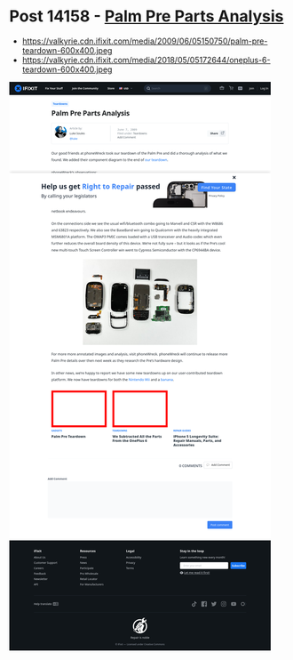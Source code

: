 # Post 14158 - [Palm Pre Parts Analysis](https://www.ifixit.com/News/14158/palm-pre-parts-analysis)

- https://valkyrie.cdn.ifixit.com/media/2009/06/05150750/palm-pre-teardown-600x400.jpeg
- https://valkyrie.cdn.ifixit.com/media/2018/05/05172644/oneplus-6-teardown-600x400.jpeg

![screencap](screenshots/062818f2-39c8-4c5f-8b12-e267a9202c9f.png)

